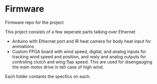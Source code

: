 # Firmware
Firmware repo for the project

This priject consists of a few seperate parts talking over Ethernet
- Arduino with Ethernet port and IR heat camera for body heat input for animations
- Custom FPGA board with wind speed, digital, and analog inputs for tracking wind speed and position, and realy and analog outputs for controling clutch and wing flap speed.  This are used for disengauging the main motor drive in teh case of high wind.

Each folder contants the specfics on each.
